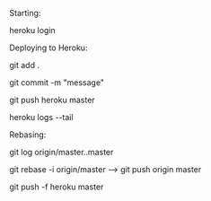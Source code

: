 Starting:

heroku login



Deploying to Heroku:

git add .

git commit -m "message"

git push heroku master

heroku logs --tail



Rebasing:

git log origin/master..master

git rebase -i origin/master --> git push origin master

git push -f heroku master
